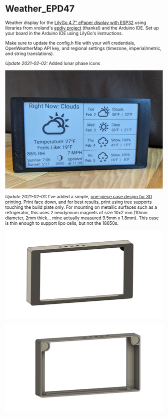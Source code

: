 # Weather_EPD47

Weather display for the [LilyGo 4.7" ePaper display with ESP32](https://github.com/Xinyuan-LilyGO/LilyGo-EPD47) using libraries from vroland's [epdiy project](https://github.com/vroland/epdiy/tree/master/examples/weather/) (thanks!) and the Arduino IDE.  Set up your board in the Arduino IDE using LilyGo's instructions.

Make sure to update the config.h file with your wifi credentials, OpenWeatherMap API key, and regional settings (timezone, imperial/metric, and string translations).

*Update 2021-02-02:* Added lunar phase icons

![Weather EPD47](weather_epd47_2.jpg)

*Update 2021-02-01:* I've added a simple, [one-piece case design for 3D printing](EPD47-Case.stl).  Print face down, and for best results, print using tree supports touching the build plate only.  For mounting on metallic surfaces such as a refrigerator, this uses 2 neodymium magnets of size 10x2 mm (10mm diameter, 2mm thick... mine actually measured 9.5mm x 1.8mm).  This case is thin enough to support lipo cells, but not the 18650s.

![Case front](LilyGo_EPD47_Case_Front.png)

![Cast back](LilyGo_EPD47_Case_Back.png)
